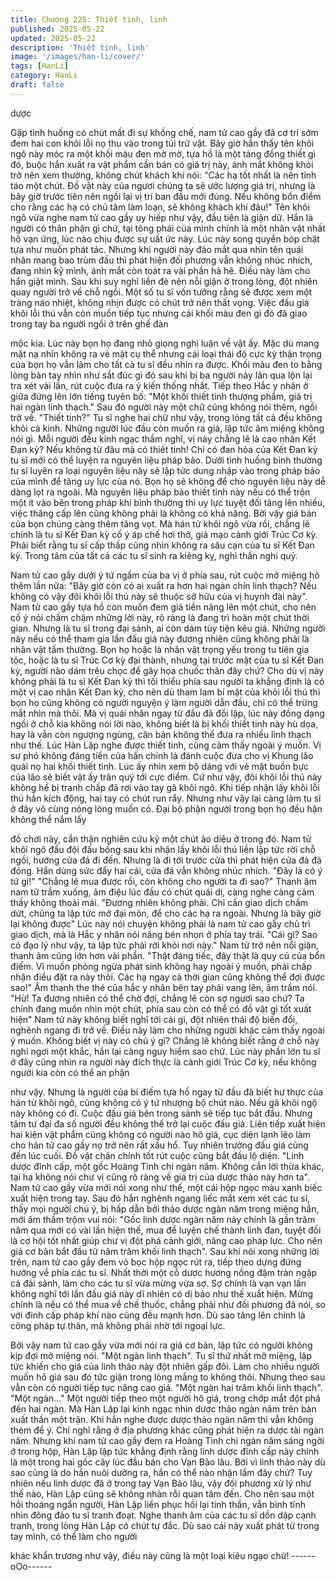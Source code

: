 ```yaml
---
title: Chương 225: Thiết tinh, linh
published: 2025-05-22
updated: 2025-05-22
description: 'Thiết tinh, linh'
image: '/images/han-li/cover/'
tags: [HanLi]
category: HanLi
draft: false
---
```


dược

Gặp tình huống có chút mất đi sự khống chế, nam tử cao gầy đã
cơ trí sớm đem hai con khôi lỗi nọ thu vào trong túi trữ vật.
Bây giờ hắn thấy tên khôi ngô này móc ra một khối màu đen mờ
mờ, tựa hồ là một tảng đồng thiết gì đó, buộc hắn xuất ra vật
phẩm cần bán có giá trị này, ánh mắt không khỏi trở nên xem
thường, không chút khách khí nói:
"Các hạ tốt nhất là nên tỉnh táo một chút. Đồ vật này của ngươi
chúng ta sẽ ước lượng giá trị, nhưng là bây giờ trước tiên nên
ngồi lại vị trí ban đầu mới đúng. Nếu không bổn điểm cho rằng
các hạ có chủ tâm làm loạn, sẽ không khách khí đâu!"
Tên khôi ngô vừa nghe nam tử cao gầy uy hiếp như vậy, đầu tiên
là giận dữ.
Hắn là người có thân phận gì chứ, tại tông phái của mình chính là
một nhân vật nhất hô vạn ứng, lúc nào chịu được sự uất ức này.
Lúc này song quyền bóp chặt tựa như muốn phát tác.
Nhưng khi người này đảo mắt qua nhìn tên quái nhân mang bao
trùm đầu thì phát hiện đối phương vẫn không nhúc nhích, đang
nhìn kỹ mình, ánh mắt còn toát ra vài phần hả hê. Điều này làm
cho hắn giật mình. Sau khi suy nghĩ liền đè nén nỗi giận ở trong
lòng, đột nhiên quay người trở về chỗ ngồi.
Một số tu sĩ vốn tưởng rằng sẽ được xem một tràng náo nhiệt,
không nhịn được có chút trở nên thất vọng.
Việc đấu giá khôi lỗi thú vẫn còn muốn tiếp tục nhưng cái khối
màu đen gì đó đã giao trong tay ba người ngồi ở trên ghế đàn

mộc kia. Lúc này bọn họ đang nhỏ giọng nghị luận về vật ấy. Mặc
dù mang mặt nạ nhìn không ra vẻ mặt cụ thể nhưng cái loại thái
độ cực kỳ thận trọng của bọn họ vẫn làm cho tất cả tu sĩ đều nhìn
ra được.
Khối màu đen to bằng lòng bàn tay nhìn như sắt đúc gì đó sau khi
bị ba người này lăn qua lộn lại tra xét vài lần, rút cuộc đưa ra ý
kiến thống nhất. Tiếp theo Hắc y nhân ở giữa đứng lên lớn tiếng
tuyên bố:
"Một khối thiết tinh thượng phẩm, giá trị hai ngàn linh thạch."
Sau đó người này một chữ cũng không nói thêm, ngồi trở về.
"Thiết tinh?"
Tu sĩ nghe hai chữ như vậy, trong lòng tất cả đều không khỏi cả
kinh. Những người lúc đầu còn muốn ra giá, lập tức âm miệng
không nói gì.
Mỗi người đều kinh ngạc thầm nghĩ, vị này chẳng lẽ là cao nhân
Kết Đan kỳ? Nếu không từ đâu mà có thiết tinh!
Chỉ có đan hỏa của Kết Đan kỳ tu sĩ mới có thể luyện ra nguyên
liệu pháp bảo. Dưới tình huống bình thường tu sĩ luyên ra loại
nguyên liệu này sẽ lập tức dung nhập vào trong pháp bảo của
mình để tăng uy lực của nó. Bọn họ sẽ không để cho nguyên liệu
này dễ dàng lọt ra ngoài.
Mà nguyên liệu pháp bảo thiết tinh này nếu có thể trộn một ít vào
bên trong pháp khí bình thường thì uy lực tuyệt đối tăng lên
nhiều, việc thăng cấp lên cũng không phải là không có khả năng.
Bởi vậy giá bán của bọn chúng càng thêm tăng vọt.
Mà hán tử khôi ngô vừa rồi, chẳng lẽ chính là tu sĩ Kết Đan kỳ cố
ý áp chế hơi thở, giả mạo cảnh giới Trúc Cơ kỳ. Phải biết rằng tu
sĩ cấp thấp cũng nhìn không ra sâu cạn của tu sĩ Kết Đan kỳ.
Trong tâm của tất cả các tu sĩ sinh ra kiêng kỵ, nghi thần nghi quỷ.

Nam tử cao gầy dưới ý tứ ngầm của ba vị ở phía sau, rút cuộc
mở miệng hô thêm lần nữa:
"Bây giờ còn có ai xuất ra hơn hai ngàn chín linh thạch? Nếu
không có vậy đôi khôi lỗi thú này sẽ thuộc sở hữu của vị huynh
đài này".
Nam tử cao gầy tựa hồ còn muốn đem giá tiền nâng lên một chút,
cho nên cố ý nói chầm chậm những lời này, rõ ràng là đang trì
hoãn một chút thời gian.
Nhưng là tu sĩ trong đại sảnh, ai còn dám tùy tiện kêu giá.
Những người này nếu có thể tham gia lần đấu giá này đương
nhiên cũng không phải là nhân vật tầm thường. Bọn họ hoặc là
nhân vật trọng yếu trong tu tiên gia tộc, hoặc là tu sĩ Trúc Cơ kỳ
đại thành, nhưng tại trước mặt của tu sĩ Kết Đan kỳ, người nào
dám trêu chọc để gây họa chuốc thân đây chứ?
Cho dù vị này không phải là tu sĩ Kết Đan kỳ thì tối thiểu phía sau
người ta khẳng định là có một vị cao nhân Kết Đan kỳ, cho nên dù
tham lam bí mật của khôi lỗi thú thì bọn họ cũng không có người
nguyện ý làm người dẫn đầu, chỉ có thể trừng mắt nhìn mà thôi.
Mà vị quái nhân ngay từ đầu đã đối lập, lúc này đồng dạng ngồi ở
chỗ kia không nói lời nào, không biết là bị khối thiết tinh này hù
dọa, hay là vẫn còn ngượng ngùng, căn bản không thể đưa ra
nhiều linh thạch như thế.
Lúc Hàn Lập nghe được thiết tinh, cũng cảm thấy ngoài ý muốn.
Vị sư phó không đáng tiền của hắn chính là đánh cuộc đưa cho vị
Khung lão quái nọ hai khối thiết tinh. Lúc ấy nhìn xem bộ dáng với
vẻ mặt buồn bực của lão sẽ biết vật ấy trân quý tới cực điểm.
Cứ như vậy, đôi khôi lỗi thú này không hề bị tranh chấp đã rơi vào
tay gã khôi ngô. Khi tiếp nhận lấy khôi lỗi thú hắn kích động, hai
tay có chút run rẩy.
Nhưng như vậy lại càng làm tu sĩ ở đây vô cùng nóng lòng muốn
có. Đại bộ phận người trong bọn họ đều hận không thể nắm lấy

đồ chơi này, cẩn thận nghiên cứu kỹ một chút ảo diệu ở trong đó.
Nam tử khôi ngô đầu đội đấu bồng sau khi nhận lấy khôi lỗi thú
liền lập tức rời chỗ ngồi, hướng cửa đá đi đến. Nhưng là đi tới
trước cửa thì phát hiện cửa đá đã đóng.
Hắn dùng sức đẩy hai cái, cửa đá vẫn không nhúc nhích.
"Đây là có ý tứ gì!"
"Chẳng lẽ mua được rồi, còn không cho người ta đi sao?" Thanh
âm nam tử trầm xuống, âm điệu lúc đầu có chút quái dị, càng
nghe càng cảm thấy không thoải mái.
"Đương nhiên không phải. Chỉ cần giao dịch chấm dứt, chúng ta
lập tức mở đại môn, để cho các hạ ra ngoài. Nhưng là bây giờ lại
không được" Lúc này nói chuyện không phải là nam tử cao gầy
chủ trì giao dịch, mà là Hắc y nhân nói năng bén nhọn ở phía tay
trái.
"Cái gì? Sao có đạo lý như vậy, ta lập tức phải rời khỏi nơi này."
Nam tử trở nên nổi giận, thanh âm cũng lớn hơn vài phần.
"Thật đáng tiếc, đây thật là quy củ của bổn điếm. Vì muốn phòng
ngừa phát sinh không hay ngoài ý muốn, phải chấp nhận điều đặt
ra này thôi. Các hạ ngay cả thời gian cũng không thể đợi được
sao!" Âm thanh the thé của hắc y nhân bên tay phải vang lên, âm
trầm nói.
"Hừ! Ta đương nhiên có thể chờ đợi, chẳng lẽ còn sợ ngươi sao
chứ? Ta chính đang muốn nhìn một chút, phía sau còn có thể có
đồ vật gì tốt xuất hiện" Nam tử này không biết nghĩ tới cái gì, đột
nhiên thái độ biến đổi, nghênh ngang đi trở về.
Điều này làm cho những người khác cảm thấy ngoài ý muốn.
Không biết vị này có chủ ý gì? Chẳng lẽ không biết rằng ở chỗ
này nghỉ ngơi một khắc, hắn lại càng nguy hiểm sao chứ.
Lúc này phần lớn tu sĩ ở đây cũng nhìn ra người này đích thực là
cảnh giới Trúc Cơ kỳ, nếu không người kia còn có thể an phận

như vậy. Nhưng là người của bí điếm tựa hồ ngay từ đầu đã biết
hư thực của hán tử khôi ngô, cũng không có ý tứ nhượng bộ chút
nào.
Nếu gã khôi ngộ này không có đi. Cuộc đấu giá bên trong sảnh sẽ
tiếp tục bắt đầu. Nhưng tâm tư đại đa số người đều không thể trở
lại cuộc đấu giá. Liên tiếp xuất hiện hai kiện vật phẩm cũng không
có người nào hô giá, cục diện lạnh lẽo làm cho hán tử cao gầy nọ
trở nên rất xấu hổ.
Tuy nhiên trường đấu giá cũng đến lúc cuối. Đồ vật chân chính tốt
rút cuộc cũng bắt đầu lộ diện.
"Linh dược đỉnh cấp, một gốc Hoàng Tinh chi ngàn năm. Không
cần lời thừa khác, tại hạ không nói chư vị cũng rõ ràng về giá trị
của dược thảo này hơn ta".
Nam tử cao gầy vừa mới nói xong như thế, một cái hộp ngọc màu
xanh biếc xuất hiện trong tay.
Sau đó hắn nghênh ngang liếc mắt xem xét các tu sĩ, thấy mọi
người chú ý, bị hấp dẫn bởi thảo dược ngàn năm trong miệng
hắn, mới âm thầm trộm vui nói:
"Gốc linh dược ngàn năm này chính là gần trăm năm qua mới có
vài lần hiện thế, mua để luyện chế thành linh đan, tuyệt đối là cơ
hội tốt nhất giúp chư vị đột phá cảnh giới, nâng cao pháp lực. Cho
nên giá cơ bản bắt đầu từ năm trăm khối linh thạch".
Sau khi nói xong những lời trên, nam tử cao gầy đem vỏ bọc hộp
ngọc rút ra, tiếp theo dựng đứng hướng về phía các tu sĩ.
Nhất thời một cỗ dược hương nồng đậm tràn ngập cả đải sảnh,
làm cho các tu sĩ vừa mừng vừa sợ.
Sợ chính là vạn vạn lần không nghĩ tới lần đấu giá này dĩ nhiên
có dị bảo như thế xuất hiện. Mừng chính là nếu có thể mua về
chế thuốc, chẳng phải như đối phương đã nói, so với đỉnh cấp
pháp khí nào cũng đều mạnh hơn. Dù sao tăng lên chính là công
pháp tự thân, mà không phải nhờ tới ngoại lực.

Bởi vậy nam tử cao gầy vừa mới nói ra giá cơ bản, lập tức có
người không kịp đợi mở miệng nói.
"Một ngàn linh thạch".
Tu sĩ thứ nhất mở miệng, lập tức khiến cho giá của linh thảo này
đột nhiên gấp đôi. Làm cho nhiều người muốn hô giá sau đó tức
giận trong lòng mắng to không thôi. Nhưng theo sau vẫn còn có
người tiếp tục nâng cao giá.
"Một ngàn hai trăm khối linh thạch".
"Một ngàn…"
Một người tiếp theo một người hô giá, trong chớp mắt đột phá
đến hai ngàn. Mà Hàn Lập lại kinh ngạc nhìn dược thảo ngàn
năm trên bàn xuất thần một trận.
Khi hắn nghe được dược thảo ngàn năm thì vẫn không thèm để
ý. Chỉ nghĩ rằng ở địa phương khác cũng phát hiện ra dược tài
ngàn năm.
Nhưng khi nam tử cao gầy đem ra Hoàng Tinh chi ngàn năm sáng
ngời ở trong hộp, Hàn Lập lập tức khẳng định rằng linh dược đỉnh
cấp này chính là một trong hai gốc cây lúc đầu bán cho Vạn Bảo
lâu. Bởi vì linh thảo này dù sao cũng là do hắn nuôi dưỡng ra,
hắn có thể nào nhận lầm đây chứ?
Tuy nhiên nếu linh dược đã ở trong tay Vạn Bảo lâu, vậy đối
phương xử lý như thế nào, Hàn Lập cũng sẽ không nhàn rỗi quan
tâm đến. Cho nên sau một hồi thoáng ngẩn người, Hàn Lập liền
phục hồi lại tinh thần, vẫn bình tĩnh nhìn đông đảo tu sĩ tranh
đoạt.
Nghe thanh âm của các tu sĩ dồn dập cạnh tranh, trong lòng Hàn
Lập có chút tự đắc.
Dù sao cái này xuất phát từ trong tay mình, có thể làm cho người

khác khẩn trương như vậy, điều này cũng là một loại kiêu ngạo
chứ!
------oOo------
